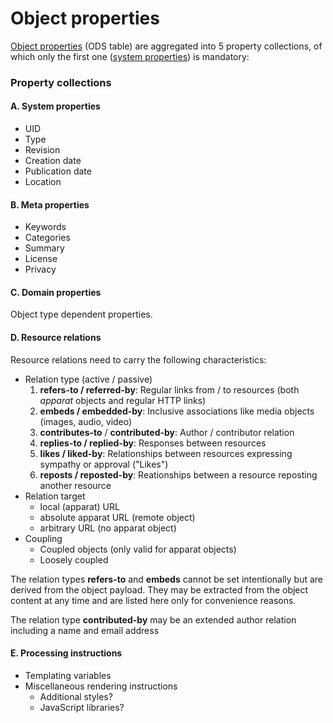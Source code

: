 Object properties
=================

[Object properties](object-properties.ods) (ODS table) are aggregated into 5 property collections, of which only the first one ([system properties](#system-properties)) is mandatory:

### Property collections

#### A. System properties

* UID
* Type
* Revision
* Creation date
* Publication date
* Location

#### B. Meta properties

* Keywords
* Categories
* Summary
* License
* Privacy

#### C. Domain properties

Object type dependent properties.

#### D. Resource relations

Resource relations need to carry the following characteristics:

* Relation type (active / passive)
    1. **refers-to / referred-by**: Regular links from / to resources (both *apparat* objects and regular HTTP links)
    2. **embeds / embedded-by**: Inclusive associations like media objects (images, audio, video)
    3. **contributes-to** / **contributed-by**: Author / contributor relation
    4. **replies-to / replied-by**: Responses between resources
    5. **likes / liked-by**: Relationships between resources expressing sympathy or approval ("Likes")
    6. **reposts / reposted-by**: Reationships between a resource reposting another resource
* Relation target
	* local (apparat) URL
	* absolute apparat URL (remote object)
	* arbitrary URL (no apparat object)
* Coupling
	* Coupled objects (only valid for apparat objects)
	* Loosely coupled

The relation types **refers-to** and **embeds** cannot be set intentionally but are derived from the object payload. They may be extracted from the object content at any time and are listed here only for convenience reasons.

The relation type **contributed-by** may be an extended author relation including a name and email address

#### E. Processing instructions

* Templating variables
* Miscellaneous rendering instructions
	* Additional styles?
	* JavaScript libraries?
